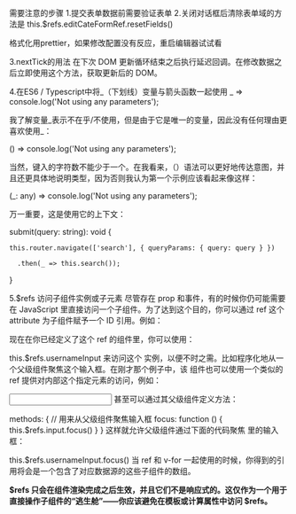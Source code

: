 需要注意的步骤
1.提交表单数据前需要验证表单
2.关闭对话框后清除表单域的方法是
 this.$refs.editCateFormRef.resetFields()

 格式化用prettier，如果修改配置没有反应，重启编辑器试试看

3.nextTick的用法
在下次 DOM 更新循环结束之后执行延迟回调。在修改数据之后立即使用这个方法，获取更新后的 DOM。

4.在ES6 / Typescript中将_（下划线）变量与箭头函数一起使用
_ => console.log('Not using any parameters');

我了解变量_表示不在乎/不使用，但是由于它是唯一的变量，因此没有任何理由更喜欢使用_：

() => console.log('Not using any parameters');

当然，键入的字符数不能少于一个。在我看来，（）语法可以更好地传达意图，并且还更具体地说明类型，因为否则我认为第一个示例应该看起来像这样：

(_: any) => console.log('Not using any parameters');

万一重要，这是使用它的上下文：

submit(query: string): void {

    this.router.navigate(['search'], { queryParams: { query: query } })

      .then(_ => this.search());

}

5.$refs
访问子组件实例或子元素
尽管存在 prop 和事件，有的时候你仍可能需要在 JavaScript 里直接访问一个子组件。为了达到这个目的，你可以通过 ref 这个 attribute 为子组件赋予一个 ID 引用。例如：

<base-input ref="usernameInput"></base-input>
现在在你已经定义了这个 ref 的组件里，你可以使用：

this.$refs.usernameInput
来访问这个 <base-input> 实例，以便不时之需。比如程序化地从一个父级组件聚焦这个输入框。在刚才那个例子中，该 <base-input> 组件也可以使用一个类似的 ref 提供对内部这个指定元素的访问，例如：

<input ref="input">
甚至可以通过其父级组件定义方法：

methods: {
  // 用来从父级组件聚焦输入框
  focus: function () {
    this.$refs.input.focus()
  }
}
这样就允许父级组件通过下面的代码聚焦 <base-input> 里的输入框：

this.$refs.usernameInput.focus()
当 ref 和 v-for 一起使用的时候，你得到的引用将会是一个包含了对应数据源的这些子组件的数组。

**$refs 只会在组件渲染完成之后生效，并且它们不是响应式的。这仅作为一个用于直接操作子组件的“逃生舱”——你应该避免在模板或计算属性中访问 $refs。**
